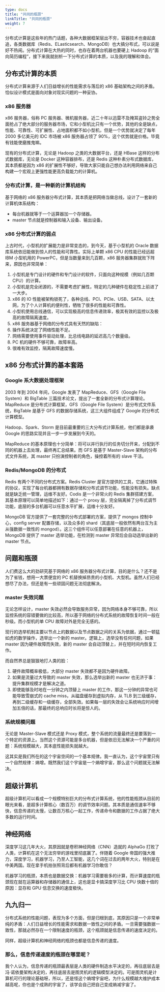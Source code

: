 ```yaml
---
type: docs
title: "共同的瓶颈"
linkTitle: "共同的瓶颈"
weight: 7
---
```


分布式计算是这些年的热门话题，各种大数据框架层出不穷，容器技术也奋起直追，各类数据库（Redis、ELasticsearch、MongoDB）也大搞分布式，可以说是好不热闹。分布式计算在大热的同时，也存在着两台机器也要硬上 Hadoop 的“面向简历编程”，接下来我就剖析一下分布式计算的本质，以及我的理解和体会。

## 分布式计算的本质

分布式计算来源于人们日益增长的性能需求与落后的 x86 基础架构之间的矛盾。恰似设计模式是面向对象对现实问题的一种妥协。

### x86 服务器

x86 服务器，俗称 PC 服务器、微机服务器，近二十年以迅雷不及掩耳盗铃之势全面抢占了绝大部分的服务器市场，它和小型机比只有一个优势，其他的全是缺点，性能、可靠性、可扩展性、占地面积都不如小型机，但是一个优势就决定了每年 2000 多亿美元的 IDC 市场被 x86 服务器占领了 90%，这个优势就是价格。毕竟有钱能使磨推鬼嘛。

现有的分布式计算，无论是 Hadoop 之类的大数据平台，还是 HBase 这样的分布式数据库，无论是 Docker 这种容器排布，还是 Redis 这种朴素分布式数据库，其本质都是因为 x86 的扩展性不够好，导致大家只能自己想办法利用网络来自己构建一个宏观上更强性能更高负载能力的计算机。

### 分布式计算，是一种新的计算机结构

基于网络的 x86 服务器分布式计算，其本质是把网络当做总线，设计了一套新的计算机体系结构：

- 每台机器就等于一个运算器加一个存储器。
- master 节点就是控制器和输入设备、输出设备。

### x86 分布式计算的弱点

上古时代，小型机的扩展能力是非常变态的，到今天，基于小型机的 Oracle 数据库系统依旧能做到惊人的性能和可靠性。实际上单颗 x86 CPU 的性能已经远超 IBM 小型机用的 PowerPC，但是当数量来到几百颗，x86 服务器集群就败下阵来，原因也非常简单：

1. 小型机是专门设计的硬件和专门设计的软件，只面向这种规模（例如几百颗 CPU）的计算。
2. 小型机是完全闭源的，不需要考虑扩展性，特定的几种硬件在稳定性上前进了一大步。
3. x86 的 IO 性能被架构锁死了，各种总线、PCI、PCIe、USB、SATA、以太网，为了个人计算机的便利性，牺牲了很多的性能和可靠性。
4. 小型机使用总线通信，可以实现极高的信息传递效率，极其有效的监控以及极高的故障隔离速度。
5. x86 服务器基于网络的分布式具有天然的缺陷：
  1. 操作系统决定了网络性能不足。
  2. 网络需要使用事件驱动处理，比总线电路的延迟高几个数量级。
  3. PC 机的硬件不够可靠，故障率高。
  4. 很难有效监控，隔离故障速度慢。

## x86 分布式计算的基本套路

### Google 系大数据处理框架

2003 年到 2004 年间，Google 发表了 MapReduce、GFS（Google File System）和 BigTable 三篇技术论文，提出了一套全新的分布式计算理论。MapReduce 是分布式计算框架，GFS（Google File System）是分布式文件系统，BigTable 是基于 GFS 的数据存储系统，这三大组件组成了 Google 的分布式计算模型。

Hadoop、Spark、Storm 是目前最重要的三大分布式计算系统，他们都是承袭 Google 的思路实现并且一步一步发展到今天的。

MapReduce 的基本原理也十分简单：将可以并行执行的任务切分开来，分配到不同的机器上去处理，最终再汇总结果。而 GFS 是基于 Master-Slave 架构的分布式文件系统，其 master 只扮演控制者的角色，操控着所有的 slave 干活。

### Redis/MongoDB 的分布式

Redis 有两个不同的分布式方案。Redis Cluster 是官方提供的工具，它通过特殊的协议，实现了每台机器都拥有数据存储和分布式调节功能，性能没有损失。缺点就是缺乏统一管理，运维不友好。Codis 是一个非常火的 Redis 集群搭建方案，其基本原理可以简单地描述如下：通过一个 proxy 层，完全隔离掉了分布式调节功能，底层的多台机器可以任意水平扩展，运维十分友好。

MongoDB 官方提供了一套完整的分布式部署的方案，提供了 mongos 控制中心，config server 配置存储，以及众多的 shard（其底层一般依然有两台互为主从强数据一致性的 mongod）。这三个组件可以任意部署在任意的机器上，MongoDB 提供了 master 选举功能，在检测到 master 异常后会自动选举出新的 master 节点。

## 问题和瓶颈

人们费这么大的劲研究基于网络的 x86 服务器分布式计算，目的是什么？还不是为了省钱，想用一大票便宜的 PC 机替换掉昂贵的小型机、大型机。虽然人们已经想尽了办法，但还是有一些顽固问题无法彻底解决。

### master 失效问题

无论怎样设计，master 失效必然会导致服务异常，因为网络本身不够可靠，所以监控系统的容错要做的比较高，所以基于网络的分布式系统的故障恢复时间一般在秒级。而小型机的单 CPU 故障对外是完全无感的。

现行的选举机制主要以节点上的数据以及节点数据之间的关系为依据，通过一顿猛如虎的数学操作，选举出一个新的 master。逻辑上，选举没有任何问题，如果 master 因为硬件故障而失效，新的 master 会自动顶替上，并在短时间内恢复工作。

而自然界总是狠狠地打人类的脸：

1. 硬件故障概率极低，大部分 master 失效都不是因为硬件故障。
2. 如果是流量过大导致的 master 失效，那么选举出新的 master 也无济于事：提升集群规模才是解决之道。
3. 即使能够及时地在一分钟之内顶替上 master 的工作，那这一分钟的异常也可能导致雪崩式的 cache miss，从磁盘缓存到虚拟内存，从 TLB 到三级缓存，再到二级缓存和一级缓存，全部失效。如果每一层的失效会让系统响应时间增加五倍的话，那最终的总响应时长将是惊人的。

### 系统规模问题

无论是 Master-Slave 模式还是 Proxy 模式，整个系统的流量最终还是要落到一个特定的资源上。当然这个资源可能是多台机器，但是依旧无法解决一个严重的问题：系统规模越大，其本底性能损失就越大。

这其实是我们所在的这个宇宙空间的一个基本规律。我一直认为，这个宇宙里只有一个自然规律：熵增。既然我们这个宇宙是一个熵增宇宙，那么这个问题就无法解决。

## 超级计算机

超级计算机可以看成一个规模特别巨大的分布式计算系统，他的性能瓶颈从目前的眼光来看，是超多计算核心（数百万）的调节效率问题。其本质是通信速率不够快，信息传递的太慢，让数百万核心一起工作，传递命令和数据的工作占据了绝大多数的运行时间。

## 神经网络

深度学习这几年大火，其原因就是卷积神经网络（CNN）造就的 AlphaGo 打败了人类，计算机在这个无法穷举的游戏里彻底赢了。伴随着 Google 帝国的强大推力，深度学习，机器学习，乃至人工智能，这几个词在过去的两年大火，特别是在中美两国。现在拿手机拍张照背后都有机器学习你敢信？

机器学习的瓶颈，本质也是数据交换：机器学习需要极多的计算，而计算速度的瓶颈现在就在运算器和存储器的通信上，这也是显卡搞深度学习比 CPU 快数十倍的原因：显存和 GPU 信息交换的速度极快。

## 九九归一

分布式系统的性能问题，表现为多个方面，但是归根到底，其原因只是一个非常单纯的矛盾：人们日益增长的性能需求和数据一致性之间的矛盾。一旦需要强数据一致性，那就必然存在一个限制速度的瓶颈，这个瓶颈就是信息传递的速度决定的。

同样，超级计算机和神经网络的瓶颈也都是信息传递的速度。

### 那么，信息传递速度的瓶颈在哪里呢？

我个人认为，信息传递的瓶颈最表层是人类的硬件制造水平决定的，再往底层去是冯·诺依曼架构决定的，再往底层去是图灵机的逻辑模型决定的。可是图灵机是计算机可行的理论基础呀，所以，还是怪这个熵增宇宙吧，为什么规模越大维护成本越高呢，你也是个成熟的宇宙了，该学会自己把自己变成熵减宇宙了。